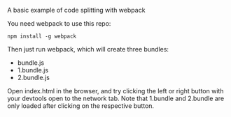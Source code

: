 A basic example of code splitting with webpack

You need webpack to use this repo:
```
npm install -g webpack
```

Then just run webpack, which will create three bundles:
* bundle.js
* 1.bundle.js
* 2.bundle.js

Open index.html in the browser, and try clicking the left or right button
with your devtools open to the network tab. Note that 1.bundle and 2.bundle
are only loaded after clicking on the respective button.